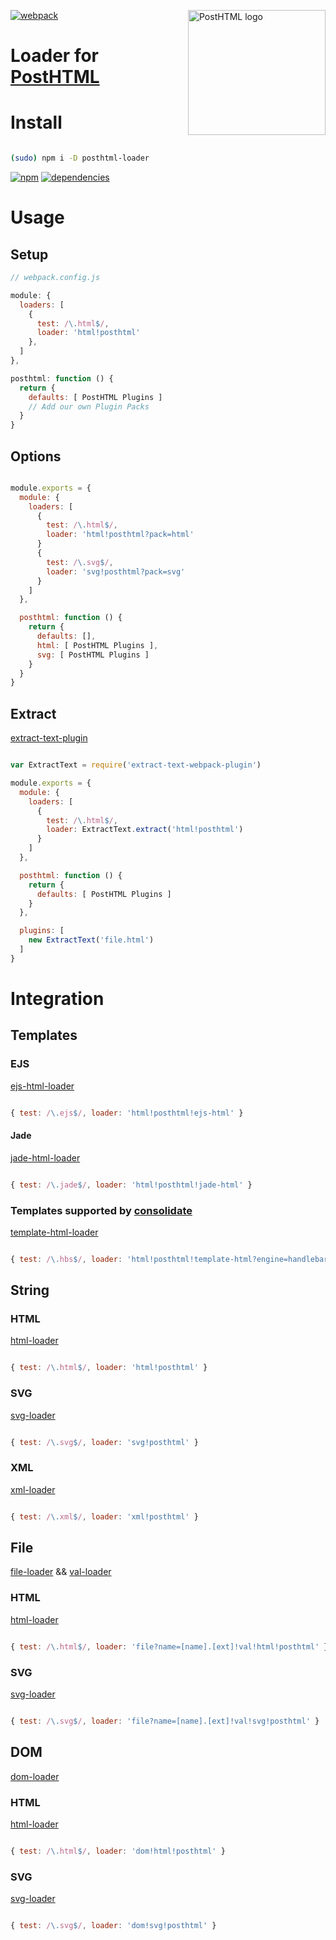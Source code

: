 [![webpack](https://webpack.github.io/assets/logo.png)](https://webpack.github.io) <img align="right" width="220" height="200" title="PostHTML logo" src="http://posthtml.github.io/posthtml/logo.svg">

# Loader for [PostHTML](https://github.com/posthtml/posthtml)
# Install

```bash

(sudo) npm i -D posthtml-loader
```

[![npm](https://badge.fury.io/js/posthtml-loader.svg)](https://badge.fury.io/js/posthtml-loader) [![dependencies](https://david-dm.org/michael-ciniawsky/posthtml-loader.svg)](https://david-dm.org/michael-ciniawsky/posthtml-loader)

# Usage
## Setup

```javascript
// webpack.config.js

module: {
  loaders: [
    {
      test: /\.html$/,
      loader: 'html!posthtml'
    },
  ]
},

posthtml: function () {
  return {
    defaults: [ PostHTML Plugins ]
    // Add our own Plugin Packs
  }
}
```

## Options

```javascript

module.exports = {
  module: {
    loaders: [
      {
        test: /\.html$/,
        loader: 'html!posthtml?pack=html'
      }
      {
        test: /\.svg$/,
        loader: 'svg!posthtml?pack=svg'
      }
    ]
  },

  posthtml: function () {
    return {
      defaults: [],
      html: [ PostHTML Plugins ],
      svg: [ PostHTML Plugins ]
    }
  }
}
```

## Extract
[extract-text-plugin](https://github.com/webpack/extract-text-webpack-plugin)

```javascript

var ExtractText = require('extract-text-webpack-plugin')

module.exports = {
  module: {
    loaders: [
      {
        test: /\.html$/,
        loader: ExtractText.extract('html!posthtml')
      }
    ]
  },

  posthtml: function () {
    return {
      defaults: [ PostHTML Plugins ]
    }
  },

  plugins: [
    new ExtractText('file.html')
  ]
}
```

# Integration
## Templates
### EJS
[ejs-html-loader](https://github.com/bline/jade-html-loader)

```javascript

{ test: /\.ejs$/, loader: 'html!posthtml!ejs-html' }
```

#### Jade
[jade-html-loader](https://github.com/bline/jade-html-loader)

```javascript

{ test: /\.jade$/, loader: 'html!posthtml!jade-html' }
```

### Templates supported by [consolidate](https://github.com/tj/consolidate.js)
[template-html-loader](https://github.com/bline/jade-html-loader)

```javascript

{ test: /\.hbs$/, loader: 'html!posthtml!template-html?engine=handlebars' }
```

## String
### HTML
[html-loader](https://github.com/webpack/html-loader)

```javascript

{ test: /\.html$/, loader: 'html!posthtml' }
```

### SVG
[svg-loader](https://github.com/dolbyzerr/svg-loader)

```javascript

{ test: /\.svg$/, loader: 'svg!posthtml' }
```

### XML
[xml-loader](https://github.com/gisikw/xml-loader)

```javascript

{ test: /\.xml$/, loader: 'xml!posthtml' }
```

## File
[file-loader](https://github.com/webpack/file-loader) && [val-loader](https://github.com/webpack/val-loader)

### HTML
[html-loader](https://github.com/webpack/html-loader)

```javascript

{ test: /\.html$/, loader: 'file?name=[name].[ext]!val!html!posthtml' }
```

### SVG
[svg-loader](https://github.com/dolbyzerr/svg-loader)

```javascript

{ test: /\.svg$/, loader: 'file?name=[name].[ext]!val!svg!posthtml' }
```

## DOM
[dom-loader](https://github.com/Wizcorp/dom-loader)

### HTML
[html-loader](https://github.com/webpack/html-loader)

```javascript

{ test: /\.html$/, loader: 'dom!html!posthtml' }
```

### SVG
[svg-loader](https://github.com/dolbyzerr/svg-loader)

```javascript

{ test: /\.svg$/, loader: 'dom!svg!posthtml' }
```
